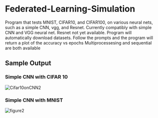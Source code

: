 # Federated-Learning-Simulation
Program that tests MNIST, CIFAR10, and CIFAR100, on various neural nets, such as a simple CNN, vgg, and Resnet.
Currently compatibly with simple CNN and VGG neural net. Resnet not yet available.
Program will automatically download datasets. 
Follow the prompts and the program will return a plot of the accuracy vs epochs 
Multiprocessesing and sequential are both available
## Sample Output
### Simple CNN with CIFAR 10


![Cifar10onCNN2](https://user-images.githubusercontent.com/81037208/215595250-cd1115e3-1f5d-4a13-88d0-ce2735326c91.png)

### Simple CNN with MNIST

![figure2](https://user-images.githubusercontent.com/81037208/215595437-76caed55-061b-424c-acf9-6d7d649b5fcb.png)
